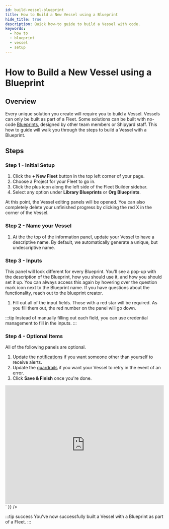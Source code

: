 ```yaml
---
id: build-vessel-blueprint
title: How to Build a New Vessel using a Blueprint
hide_title: true
description: Quick how-to guide to build a Vessel with code.
keywords:
  - how to
  - blueprint
  - vessel
  - setup
---
```


# How to Build a New Vessel using a Blueprint

## Overview

Every unique solution you create will require you to build a Vessel. Vessels can only be built as part of a Fleet. Some solutions can be built with no-code [Blueprints](../../reference/blueprints/blueprints-overview.md), designed by other team members or Shipyard staff. This how to guide will walk you through the steps to build a Vessel with a Blueprint.

## Steps

### Step 1 - Initial Setup

1. Click the **+ New Fleet** button in the top left corner of your page.
2. Choose a Project for your Fleet to go in.
3. Click the plus icon along the left side of the Fleet Builder sidebar.
4. Select any option under **Library Blueprints** or **Org Blueprints**.

At this point, the Vessel editing panels will be opened. You can also completely delete your unfinished progress by clicking the red X in the corner of the Vessel.

### Step 2 - Name your Vessel

1. At the the top of the information panel, update your Vessel to have a descriptive name. By default, we automatically generate a unique, but undescriptive name.

### Step 3 - Inputs

This panel will look different for every Blueprint. You'll see a pop-up with the description of the Blueprint, how you should use it, and how you should set it up. You can always access this again by hovering over the question mark icon next to the Blueprint name. If you have questions about the functionality, reach out to the blueprint creator.

1. Fill out all of the input fields. Those with a red star will be required. As you fill them out, the red number on the panel will go down.

:::tip
Instead of manually filling out each field, you can use credential management to fill in the inputs.
:::

### Step 4 - Optional Items

All of the following panels are optional.

1. Update the [notifications](../../reference/notifications.md) if you want someone other than yourself to receive alerts.
2. Update the [guardrails](../../reference/guardrails.md) if you want your Vessel to retry in the event of an error.
3. Click **Save & Finish** once you're done.

<div dangerouslySetInnerHTML={{ __html: `<div style="position: relative; padding-bottom: calc(66.66666666666666% + 41px); height: 0;"><iframe src="https://demo.arcade.software/Pg2h93kxOq91H4enVGva?embed" frameborder="0" loading="lazy" webkitallowfullscreen mozallowfullscreen allowfullscreen style="position: absolute; top: 0; left: 0; width: 100%; height: 100%;color-scheme: light;" title="How to Build a New Vessel using a Custom Blueprint"></iframe></div>` }} />

:::tip success
You've now successfully built a Vessel with a Blueprint as part of a Fleet.
:::
